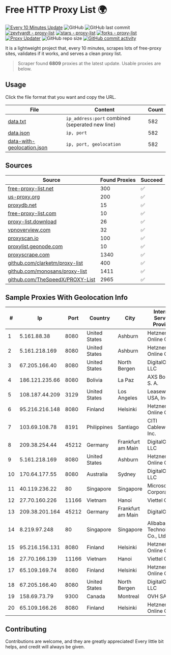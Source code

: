 
# Free HTTP Proxy List 🌍

[![Every 10 Minutes Update](https://github.com/mertguvencli/http-proxy-list/actions/workflows/main.yml/badge.svg?branch=main)](https://github.com/mertguvencli/http-proxy-list/actions/workflows/main.yml)
![GitHub](https://img.shields.io/github/license/mertguvencli/http-proxy-list)
![GitHub last commit](https://img.shields.io/github/last-commit/mertguvencli/http-proxy-list)
[![zevtyardt - proxy-list](https://img.shields.io/static/v1?label=zevtyardt&message=proxy-list&color=blue&logo=github)](https://github.com/zevtyardt/proxy-list "Go to GitHub repo")
[![stars - proxy-list](https://img.shields.io/github/stars/zevtyardt/proxy-list?style=social)](https://github.com/zevtyardt/proxy-list)
[![forks - proxy-list](https://img.shields.io/github/forks/zevtyardt/proxy-list?style=social)](https://github.com/zevtyardt/proxy-list)
[![Proxy Updater](https://github.com/zevtyardt/proxy-list/workflows/Proxy%20Updater/badge.svg)](https://github.com/zevtyardt/proxy-list/actions?query=workflow:"Proxy+Updater")
![GitHub repo size](https://img.shields.io/github/repo-size/zevtyardt/proxy-list)
[![GitHub commit activity](https://img.shields.io/github/commit-activity/m/zevtyardt/proxy-list?logo=commits)](https://github.com/zevtyardt/proxy-list/commits/main)

It is a lightweight project that, every 10 minutes, scrapes lots of free-proxy sites, validates if it works, and serves a clean proxy list.

> Scraper found **6809** proxies at the latest update. Usable proxies are below.

## Usage

Click the file format that you want and copy the URL.

|File|Content|Count|
|----|-------|-----|
|[data.txt](https://raw.githubusercontent.com/mertguvencli/http-proxy-list/main/proxy-list/data.txt)|`ip_address:port` combined (seperated new line)|582|
|[data.json](https://raw.githubusercontent.com/mertguvencli/http-proxy-list/main/proxy-list/data.json)|`ip, port`|582|
|[data-with-geolocation.json](https://raw.githubusercontent.com/mertguvencli/http-proxy-list/main/proxy-list/data-with-geolocation.json)|`ip, port, geolocation`|582|

## Sources

|Source|Found Proxies|Succeed|
|------|-------------|-------|
|[free-proxy-list.net](https://free-proxy-list.net)|300|✅|
|[us-proxy.org](https://www.us-proxy.org)|200|✅|
|[proxydb.net](http://proxydb.net)|15|✅|
|[free-proxy-list.com](https://free-proxy-list.com/?page=&port=&type%5B%5D=http&type%5B%5D=https&up_time=0&search=Search)|10|✅|
|[proxy-list.download](https://www.proxy-list.download/HTTP)|26|✅|
|[vpnoverview.com](https://vpnoverview.com/privacy/anonymous-browsing/free-proxy-servers)|32|✅|
|[proxyscan.io](https://www.proxyscan.io)|100|✅|
|[proxylist.geonode.com](https://proxylist.geonode.com/api/proxy-list?limit=300&page=1&sort_by=lastChecked&sort_type=desc&protocols=http,https)|10|✅|
|[proxyscrape.com](https://api.proxyscrape.com/v2/?request=displayproxies&protocol=http&timeout=10000&country=all&ssl=all&anonymity=all)|1340|✅|
|[github.com/clarketm/proxy-list](https://raw.githubusercontent.com/clarketm/proxy-list/master/proxy-list-raw.txt)|400|✅|
|[github.com/monosans/proxy-list](https://raw.githubusercontent.com/monosans/proxy-list/main/proxies/http.txt)|1411|✅|
|[github.com/TheSpeedX/PROXY-List](https://raw.githubusercontent.com/TheSpeedX/PROXY-List/master/http.txt)|2965|✅|


## Sample Proxies With Geolocation Info

|#|Ip|Port|Country|City|Internet Service Provider|
|-|--|----|-------|----|-------------------------|
|1|5.161.88.38|8080|United States|Ashburn|Hetzner Online GmbH|
|2|5.161.218.169|8080|United States|Ashburn|Hetzner Online GmbH|
|3|67.205.166.40|8080|United States|North Bergen|DigitalOcean, LLC|
|4|186.121.235.66|8080|Bolivia|La Paz|AXS Bolivia S. A.|
|5|108.187.44.209|3129|United States|Los Angeles|Leaseweb USA, Inc.|
|6|95.216.216.148|8080|Finland|Helsinki|Hetzner Online GmbH|
|7|103.69.108.78|8191|Philippines|Santiago|CITI Cableworld Inc.|
|8|209.38.254.44|45212|Germany|Frankfurt am Main|DigitalOcean, LLC|
|9|5.161.218.169|8080|United States|Ashburn|Hetzner Online GmbH|
|10|170.64.177.55|8080|Australia|Sydney|DigitalOcean, LLC|
|11|40.119.236.22|80|Singapore|Singapore|Microsoft Corporation|
|12|27.70.160.226|11166|Vietnam|Hanoi|Viettel Group|
|13|209.38.201.164|45212|Germany|Frankfurt am Main|DigitalOcean|
|14|8.219.97.248|80|Singapore|Singapore|Alibaba (US) Technology Co., Ltd.|
|15|95.216.156.131|8080|Finland|Helsinki|Hetzner Online GmbH|
|16|27.70.166.139|11166|Vietnam|Hanoi|Viettel Group|
|17|65.109.169.74|8080|Finland|Helsinki|Hetzner Online GmbH|
|18|67.205.166.40|8080|United States|North Bergen|DigitalOcean, LLC|
|19|158.69.73.79|9300|Canada|Montreal|OVH SAS|
|20|65.109.166.26|8080|Finland|Helsinki|Hetzner Online GmbH|



## Contributing

Contributions are welcome, and they are greatly appreciated! Every
little bit helps, and credit will always be given.

